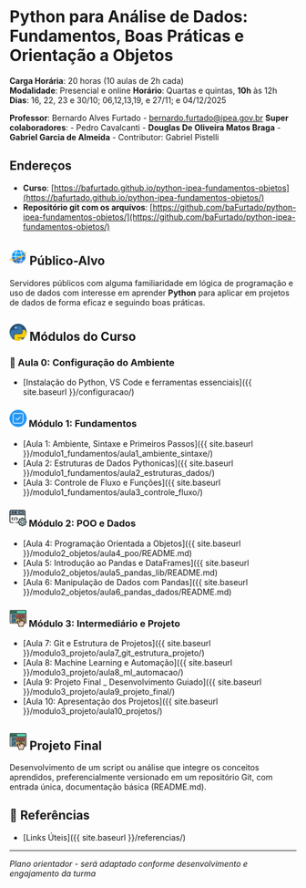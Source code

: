 # Python para Análise de Dados: Fundamentos, Boas Práticas e Orientação a Objetos

**Carga Horária**: 20 horas (10 aulas de 2h cada)  
**Modalidade**: Presencial e online 
**Horário**: Quartas e quintas, **10h** às 12h  
**Dias**: 16, 22, 23 e 30/10; 06,12,13,19, e 27/11; e 04/12/2025

**Professor**: Bernardo Alves Furtado - bernardo.furtado@ipea.gov.br
**Super colaboradores**: 
    - Pedro Cavalcanti
    - **Douglas De Oliveira Matos Braga**
    - **Gabriel Garcia de Almeida**
    - Contributor: Gabriel Pistelli

## Endereços  

- **Curso**: [https://bafurtado.github.io/python-ipea-fundamentos-objetos](https://bafurtado.github.io/python-ipea-fundamentos-objetos/)
- **Repositório git com os arquivos**: [https://github.com/baFurtado/python-ipea-fundamentos-objetos/](https://github.com/baFurtado/python-ipea-fundamentos-objetos/)


## <img src="images/world.png" width="30"> Público-Alvo
Servidores públicos com alguma familiaridade em lógica de programação e uso de dados com interesse em aprender **Python** para aplicar em projetos de dados de forma eficaz e seguindo boas práticas.

## <img src="images/python.png" width="30"> Módulos do Curso

### 🔧 Aula 0: Configuração do Ambiente

- [Instalação do Python, VS Code e ferramentas essenciais]({{ site.baseurl }}/configuracao/)

### <img src="images/tick.png" width="30"> Módulo 1: Fundamentos
- [Aula 1: Ambiente, Sintaxe e Primeiros Passos]({{ site.baseurl }}/modulo1_fundamentos/aula1_ambiente_sintaxe/)
- [Aula 2: Estruturas de Dados Pythonicas]({{ site.baseurl }}/modulo1_fundamentos/aula2_estruturas_dados/)
- [Aula 3: Controle de Fluxo e Funções]({{ site.baseurl }}/modulo1_fundamentos/aula3_controle_fluxo/)

### <img src="images/conf.png" width="30"> Módulo 2: POO e Dados
- [Aula 4: Programação Orientada a Objetos]({{ site.baseurl }}/modulo2_objetos/aula4_poo/README.md)
- [Aula 5: Introdução ao Pandas e DataFrames]({{ site.baseurl }}/modulo2_objetos/aula5_pandas_lib/README.md)
- [Aula 6: Manipulação de Dados com Pandas]({{ site.baseurl }}/modulo2_objetos/aula6_pandas_dados/README.md)

### <img src="images/do_it.png" width="30"> Módulo 3: Intermediário e Projeto
- [Aula 7: Git e Estrutura de Projetos]({{ site.baseurl }}/modulo3_projeto/aula7_git_estrutura_projeto/)
- [Aula 8: Machine Learning e Automação]({{ site.baseurl }}/modulo3_projeto/aula8_ml_automacao/)
- [Aula 9: Projeto Final _ Desenvolvimento Guiado]({{ site.baseurl }}/modulo3_projeto/aula9_projeto_final/)
- [Aula 10: Apresentação dos Projetos]({{ site.baseurl }}/modulo3_projeto/aula10_projetos/)

## <img src="images/do_it.png" width="30"> Projeto Final
Desenvolvimento de um script ou análise que integre os conceitos aprendidos, preferencialmente versionado em um repositório Git, com entrada única, documentação básica (README.md).

## 📖 Referências
- [Links Úteis]({{ site.baseurl }}/referencias/)

---

*Plano orientador - será adaptado conforme desenvolvimento e engajamento da turma*